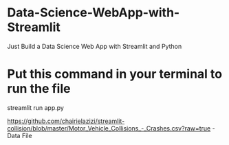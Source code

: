 # Data-Science-WebApp-with-Streamlit
Just Build a Data Science Web App with Streamlit and Python

# Put this command in your terminal to run the file

streamlit run app.py


https://github.com/chairielazizi/streamlit-collision/blob/master/Motor_Vehicle_Collisions_-_Crashes.csv?raw=true - Data File


